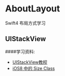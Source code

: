 # AboutLayout
Swift4 布局方式学习



## UIStackView 
####学习资料:
* [UIStackView教程](https://www.jianshu.com/p/ebdf7d447c8b)
* [iOS8 中的 Size Class](https://blog.callmewhy.com/2014/09/12/learn-ios8-size-class/)




